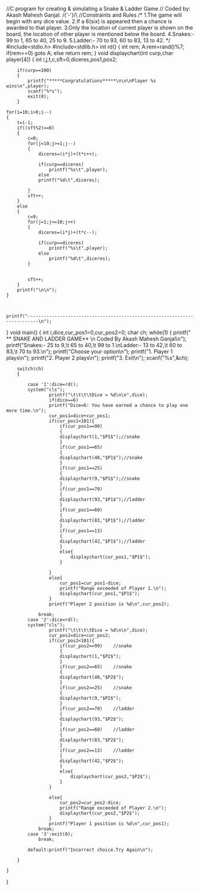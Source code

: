 
//C program for creating & simulating a Snake & Ladder Game
// Coded by: Akash Mahesh Ganjal. /\('-')/\ 
//Constraints and Rules
/*
1.The game will begin with any dice value.
2.If a 6(six) is appeared then a chance is awarded to that player.
3.Only the location of current player is shown on the board,
	the location of other player is mentioned below the board.
4.Snakes:- 99 to  1, 65 to 40, 25 to 9.
5.Ladder:- 70 to 93, 60 to 83, 13 to 42.
*/
#include<stdio.h>
#include<stdlib.h>
int rd()
{
	int rem;
	A:rem=rand()%7;
	if(rem==0)
		goto A;
	else
		return rem;
}
void displaychart(int curp,char player[4])
{	int i,j,t,c,sft=0,diceres,pos1,pos2;


		if(curp==100)
		{
			printf("*****Congratulations*****\n\n\nPlayer %s wins\n",player);
			scanf("%*s");
			exit(0);
		}

	for(i=10;i>0;i--)
	{
		t=i-1;
		if((sft%2)==0)
		{
			c=0;
			for(j=10;j>=1;j--)
			{
				diceres=(i*j)+(t*c++);

				if(curp==diceres)
					printf("%s\t",player);
				else
				printf("%d\t",diceres);

			}
			sft++;
		}
		else
		{
			c=9;
			for(j=1;j<=10;j++)
			{
				diceres=(i*j)+(t*c--);

				if(curp==diceres)
					printf("%s\t",player);
				else
					printf("%d\t",diceres);
			}


			sft++;
		}
		printf("\n\n");
	}



	printf("--------------------------------------------------------------------------\n");
}
void main()
{
	int i,dice,cur_pos1=0,cur_pos2=0;
	char ch;
	while(1)
	{	printf("		** SNAKE AND LADDER GAME** \n		Coded By Akash Mahesh Ganjal\n");
		printf("Snakes:- 25 to 9,\t 65 to 40,\t 99 to  1.\nLadder:- 13 to 42,\t 60 to 83,\t 70 to 93.\n");
		printf("Choose your option\n");
		printf("1. Player 1 plays\n");
		printf("2. Player 2 plays\n");
		printf("3. Exit\n");
		scanf("%s",&ch);

		switch(ch)
		{

			case '1':dice=rd();
			system("cls");
					printf("\t\t\t\tDice = %d\n\n",dice);
					if(dice==6)
					printf("Dice=6: You have earned a chance to play one more time.\n");
					cur_pos1=dice+cur_pos1;
					if(cur_pos1<101){
						if(cur_pos1==99)
						{
						displaychart(1,"$P1$");//snake
						}
						if(cur_pos1==65)
						{
						displaychart(40,"$P1$");//snake
						}
						if(cur_pos1==25)
						{
						displaychart(9,"$P1$");//snake
						}
						if(cur_pos1==70)
						{
						displaychart(93,"$P1$");//ladder
						}
						if(cur_pos1==60)
						{
						displaychart(83,"$P1$");//ladder
						}
						if(cur_pos1==13)
						{
						displaychart(42,"$P1$");//ladder
						}
						else{
							displaychart(cur_pos1,"$P1$");
						}

					}
					else{
						cur_pos1=cur_pos1-dice;
						printf("Range exceeded of Player 1.\n");
						displaychart(cur_pos1,"$P1$");
					}
					printf("Player 2 position is %d\n",cur_pos2);

				break;
			case '2':dice=rd();
			system("cls");
					printf("\t\t\t\tDice = %d\n\n",dice);
					cur_pos2=dice+cur_pos2;
					if(cur_pos2<101){
						if(cur_pos2==99)	//snake
						{
						displaychart(1,"$P2$");
						}
						if(cur_pos2==65)	//snake
						{
						displaychart(40,"$P2$");
						}
						if(cur_pos2==25)	//snake
						{
						displaychart(9,"$P2$");
						}
						if(cur_pos2==70)	//ladder
						{
						displaychart(93,"$P2$");
						}
						if(cur_pos2==60)	//ladder
						{
						displaychart(83,"$P2$");
						}
						if(cur_pos2==13) 	//ladder
						{
						displaychart(42,"$P2$");
						}
						else{
							displaychart(cur_pos2,"$P2$");
						}
					}

					else{
						cur_pos2=cur_pos2-dice;
						printf("Range exceeded of Player 2.\n");
						displaychart(cur_pos2,"$P2$");
					}
					printf("Player 1 position is %d\n",cur_pos1);
				break;
			case '3':exit(0);
				break;

			default:printf("Incorrect choice.Try Again\n");

		}

	}

}
